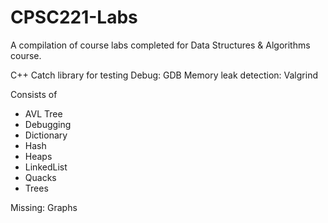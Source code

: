 # CPSC221-Labs

A compilation of course labs completed for Data Structures & Algorithms course.

C++
Catch library for testing
Debug: GDB
Memory leak detection: Valgrind


Consists of
- AVL Tree
- Debugging
- Dictionary
- Hash
- Heaps
- LinkedList
- Quacks
- Trees

Missing: Graphs
